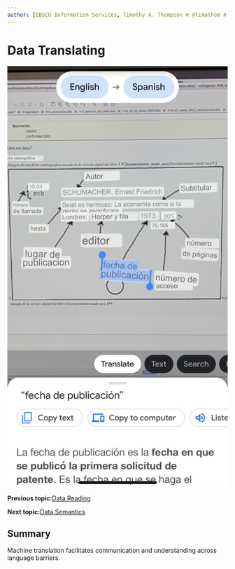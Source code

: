 ```yaml
---
author: [EBSCO Information Services, Timothy A. Thompson ⍝ @timathom ⍝ @timathom@indieweb.social, timothy.thompson@yale.edu]
---
```


# Data Translating

![Catalog card taken from the digital version of the book Documentation made easy and processed by the Google Lens app.](../../submaps/../img/introduction/google_lens_translate.jpg "Translation with Google Lens")

**Previous topic:**[Data Reading](../../day_1/lesson_0/data_reading.md)

**Next topic:**[Data Semantics](../../day_1/lesson_0/data_semantics.md)

## Summary

Machine translation facilitates communication and understanding across language barriers.

